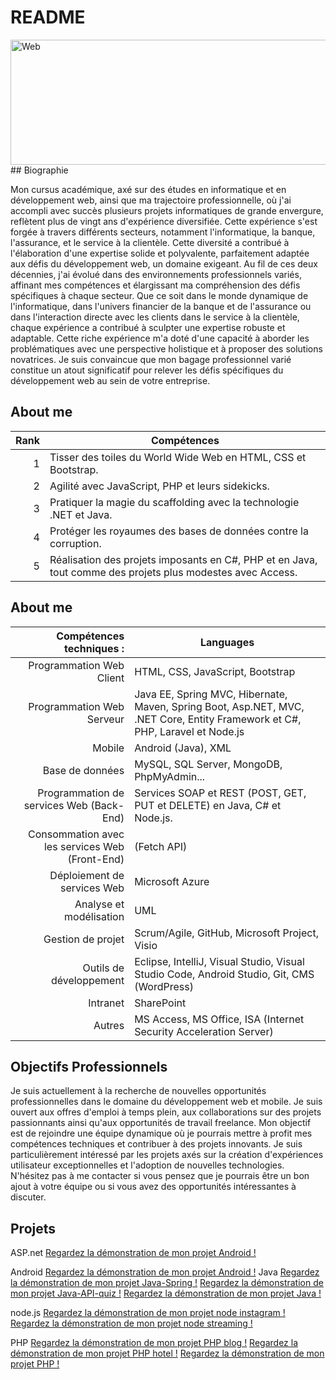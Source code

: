 # README

<img src="https://th.bing.com/th/id/OIG1.WH1s3.wtNKCk0jEcAOHy?pid=ImgGn" alt="Web" width="1270" height="200">
## Biographie

Mon cursus académique, axé sur des études en informatique et en développement web, ainsi que ma trajectoire professionnelle, où j'ai accompli avec succès plusieurs projets informatiques de grande envergure, reflètent plus de vingt ans d'expérience diversifiée. Cette expérience s'est forgée à travers différents secteurs, notamment l'informatique, la banque, l'assurance, et le service à la clientèle. Cette diversité a contribué à l'élaboration d'une expertise solide et polyvalente, parfaitement adaptée aux défis du développement web, un domaine exigeant.
Au fil de ces deux décennies, j'ai évolué dans des environnements professionnels variés, affinant mes compétences et élargissant ma compréhension des défis spécifiques à chaque secteur. Que ce soit dans le monde dynamique de l'informatique, dans l'univers financier de la banque et de l'assurance ou dans l'interaction directe avec les clients dans le service à la clientèle, chaque expérience a contribué à sculpter une expertise robuste et adaptable.
Cette riche expérience m'a doté d'une capacité à aborder les problématiques avec une perspective holistique et à proposer des solutions novatrices. Je suis convaincue que mon bagage professionnel varié constitue un atout significatif pour relever les défis spécifiques du développement web au sein de votre entreprise.

## About me

| Rank |Compétences                                                                                                  |
|-----:|-------------------------------------------------------------------------------------------------------------|
|     1| Tisser des toiles du World Wide Web en HTML, CSS et Bootstrap.                                              |
|     2| Agilité avec JavaScript, PHP et leurs sidekicks.                                                            |
|     3| Pratiquer la magie du scaffolding avec la technologie .NET et Java.                                         |
|     4| Protéger les royaumes des bases de données contre la corruption.                                            |
|     5| Réalisation des projets imposants en C#, PHP et en Java, tout comme des projets plus modestes avec Access.  |


## About me

| Compétences techniques :                          | Languages                                                                                                                      |
|--------------------------------------------------:|--------------------------------------------------------------------------------------------------------------------------------|
|    Programmation Web Client                       | HTML, CSS, JavaScript, Bootstrap                                                                                              |
|    Programmation Web Serveur                      | Java EE, Spring MVC, Hibernate, Maven, Spring Boot, Asp.NET, MVC, .NET Core, Entity Framework et C#, PHP, Laravel et Node.js |
|    Mobile                                         | Android (Java), XML                                                                                                            |
|    Base de données                                | MySQL, SQL Server, MongoDB, PhpMyAdmin...                                                                                      |
|    Programmation de services Web (Back-End)       | Services SOAP et REST (POST, GET, PUT et DELETE) en Java, C# et Node.js.                                                       |
|    Consommation avec les services Web (Front-End) | (Fetch API)                                                                                                                    |
|    Déploiement de services Web                    | Microsoft Azure                                                                                                                |
|    Analyse et modélisation                        | UML                                                                                                                            |
|    Gestion de projet                              | Scrum/Agile, GitHub, Microsoft Project, Visio                                                                                  |
|    Outils de développement                        | Eclipse, IntelliJ, Visual Studio, Visual Studio Code, Android Studio, Git, CMS (WordPress)                                      | 
|    Intranet                                       | SharePoint                                                                                                                     |
|    Autres                                         | MS Access, MS Office, ISA (Internet Security Acceleration Server)                                                              | 



## Objectifs Professionnels

Je suis actuellement à la recherche de nouvelles opportunités professionnelles dans le domaine du développement web et mobile. Je suis ouvert aux offres d'emploi à temps plein, aux collaborations sur des projets passionnants ainsi qu'aux opportunités de travail freelance. Mon objectif est de rejoindre une équipe dynamique où je pourrais mettre à profit mes compétences techniques et contribuer à des projets innovants. Je suis particulièrement intéressé par les projets axés sur la création d'expériences utilisateur exceptionnelles et l'adoption de nouvelles technologies. N'hésitez pas à me contacter si vous pensez que je pourrais être un bon ajout à votre équipe ou si vous avez des opportunités intéressantes à discuter.

## Projets
ASP.net
[Regardez la démonstration de mon projet Android !](https://www.dropbox.com/scl/fi/dygzcebllqqql3evuy6xv/video-asp-net-Client.mkv?rlkey=74xeme7rh5qxdzyh3gsnhopk3&dl=0)

Android
[Regardez la démonstration de mon projet Android !](https://www.dropbox.com/scl/fi/4bm5bjfxyeqotmacihqjv/video-android-xml.mkv?rlkey=xteka9j5b2bj8lkn85z13mhyj&dl=0)
Java
[Regardez la démonstration de mon projet Java-Spring !](https://www.dropbox.com/scl/fi/gs1qbevbekd6yumevoppy/video_java-spring-ateliers-artisaneaux.mkv?rlkey=cjt0az6xycnqqwp92s1b5pqdc&dl=0)
[Regardez la démonstration de mon projet Java-API-quiz !](https://www.dropbox.com/scl/fi/mm45gdeh7z6g80irhhc2j/video-API-quiz.mkv?rlkey=1q859o8bf2nq2tyy8hn5xfy0y&dl=0)
[Regardez la démonstration de mon projet Java !](https://www.dropbox.com/scl/fi/qjzjmg9kzfpdi32pddlyo/video-java-spring.mkv?rlkey=br4gt69fj66ry1xmybufowz71&dl=0)

node.js
[Regardez la démonstration de mon projet node instagram !](https://www.dropbox.com/scl/fi/u15lt94gztkvgtl720xd4/video-site-nodejs-instagram.mkv?rlkey=hy3axomsdnl0q4x32ywy586ln&dl=0)
[Regardez la démonstration de mon projet node streaming !](https://www.dropbox.com/scl/fi/n3885m8gj63may19nm3ir/video-site-nodeJS-streaming.mkv?rlkey=wi3vuysadhnheudjqrqhbk8vs&dl=0)

PHP
[Regardez la démonstration de mon projet PHP blog  !](https://www.dropbox.com/scl/fi/2bsm3k7yihpv1lr0tkd1y/video-site-PHP-Blog.mkv?rlkey=jfnrhvz3lt0nlhsu9af17xwqh&dl=0)
[Regardez la démonstration de mon projet PHP hotel !](https://www.dropbox.com/scl/fi/epk9aoy5kf562wknbu5df/video-site-PHP-hotel.mkv?rlkey=clo9zxc9l3mp4o0kcpexwvcvk&dl=0)
[Regardez la démonstration de mon projet PHP !](https://www.dropbox.com/scl/fi/9pmli948yvd5dy1cnqkwr/video-site-PHP-todo.mkv?rlkey=68te37bp5x3cerga2bzmri1qp&dl=0)


<!--
## Projets Personnels

Voici quelques-uns de mes projets personnels que j'ai développés et que je souhaite mettre en avant :

1. **Nom du Projet 1**
   - Description : Une brève description du projet et de son objectif.
   - GitHub : [lien vers le dépôt GitHub](lien_github)
   - Site Web : [lien vers le site Web du projet](lien_site_web)

2. **Nom du Projet 2**
   - Description : Une brève description du projet et de son objectif.
   - GitHub : [lien vers le dépôt GitHub](lien_github)
   - Site Web : [lien vers le site Web du projet](lien_site_web)

3. **Nom du Projet 3**
   - Description : Une brève description du projet et de son objectif.
   - GitHub : [lien vers le dépôt GitHub](lien_github)
   - Site Web : [lien vers le site Web du projet](lien_site_web)
-->

<!--
## Expérience Professionnelle

1. **Titre du Poste - Nom de l'Entreprise (Dates)**
   - Description : Une brève description de vos responsabilités et réalisations dans ce poste.

2. **Titre du Poste - Nom de l'Entreprise (Dates)**
   - Description : Une brève description de vos responsabilités et réalisations dans ce poste.

3. **Titre du Poste - Nom de l'Entreprise (Dates)**
   - Description : Une brève description de vos responsabilités et réalisations dans ce poste.
-->
